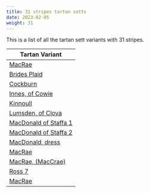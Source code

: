 ```yaml
---
title: 31 stripes tartan setts
date: 2023-02-05
weight: 31
---
```

This is a list of all the tartan sett variants with 31 stripes.

| Tartan Variant |
|---------------|
| [MacRae](/tartans/G/8/R2/G8/R8/DB2/R2/DB2/R2/DB2/R8/DB2/R2/DB2/R2/DB2/R8/N2/R2/DB8/R2/DB8/R2/N2/R8/G2/R2/G2/R8/G8/R2/G/8)||
| [Brides Plaid](/tartans/LN/2/R12/RA16/LN2/P4/BA4/LN2/BA4/P4/LN2/P32/LN2/P12/LN2/P12/LN2/P32/LN2/P4/BA4/LN2/BA4/P4/LN2/B16/G4/LN2/P8/BA4/LN2/RA/8)||
| [Cockburn](/tartans/R/10/K4/G50/K12/B62/K4/LN10/K4/B62/K12/G4/K4/G4/K4/G172/K4/G4/K4/G4/K12/B62/K4/LN10/K4/B62/K4/Y10/K4/G60/K4/R/10)||
| [Innes, of Cowie](/tartans/B/2/K12/R2/K2/R2/K2/R12/LN2/R4/G6/R4/K2/G10/K2/R4/LN2/R4/K2/G10/K2/R4/G6/R4/LN2/R12/K2/R2/K2/R2/K12/G/2)||
| [Kinnoull](/tartans/G/46/R12/G46/R50/G8/R20/G8/R50/LN6/R20/B62/R12/B62/R20/LN6/R50/K4/R4/K8/R4/K4/R50/K4/R4/K8/R4/K4/R50/G46/R12/G/46)||
| [Lumsden, of Clova](/tartans/B/18/R4/B18/R18/G2/R2/G4/R2/G2/R18/G2/R2/G4/R2/G2/R18/LN2/R8/B22/R4/B22/R8/LN2/R18/G4/R8/G4/R18/G18/R4/G/18)||
| [MacDonald of Staffa 1](/tartans/LN/2/R16/G2/R12/G2/R2/G8/LN2/G8/R8/LN2/R8/B8/R2/G2/R8/G2/R2/B2/G12/B2/G2/R12/G2/R2/G2/R2/G2/R2/G2/R/32)||
| [MacDonald of Staffa 2](/tartans/LN/2/R16/G2/R12/G2/R2/G8/LN2/G8/R8/LN2/R8/B8/R2/G2/R8/G2/R2/K2/G12/B2/G2/R12/G2/R2/G2/R2/G2/R2/G2/R/32)||
| [MacDonald, dress](/tartans/BA/8/R2/BA2/R2/BA2/R2/BA2/R2/K8/R2/K8/G8/R2/G2/R2/G2/R2/G2/R2/G8/K8/LN4/R2/LN14/B6/LN46/B6/LN14/R2/LN4/K/8)||
| [MacRae](/tartans/DG/8/R2/DG8/R8/B2/R2/B2/R2/B2/R8/B2/R2/B2/R2/B2/R8/LN2/R2/B8/R2/B8/R2/LN2/R8/DG2/R2/DG2/R8/DG8/R2/DG/8)||
| [MacRae, (MacCrae)](/tartans/P/50/G12/P50/G52/P10/G14/P10/G52/LN6/G14/P58/G12/P58/G14/LN6/G52/P4/G4/P8/G4/P4/G52/P4/G4/P8/G4/P4/G52/P50/G12/P/50)||
| [Ross 7](/tartans/G/46/R12/G46/R52/G8/R18/G8/R52/LN6/R16/P62/R12/P62/R16/LN6/R52/P4/R4/P8/R4/P4/R52/P4/R4/P8/R4/P4/R52/G46/R12/G/46)||
| [MacRae](/tartans/DG/8/DR2/DG8/DR8/DB2/DR2/DB2/DR2/DB2/DR8/DB2/DR2/DB2/DR2/DB2/DR8/N2/DR2/DB8/DR2/DB8/DR2/N2/DR8/DG2/DR2/DG2/DR8/DG8/DR2/DG/8)||
